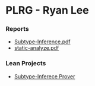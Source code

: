 # PLRG - Ryan Lee

### Reports

- [Subtype-Inference.pdf](https://github.com/minux-lee/PLRG/blob/main/c2rust/enum/Subtype-Inference/subtype-inference.pdf)
- [static-analyze.pdf](https://github.com/minux-lee/PLRG/blob/main/c2rust/enum/Type-Constraint/static-analyze.pdf)

### Lean Projects

- [Subtype-Inferece Prover](https://github.com/minux-lee/PLRG/tree/main/c2rust/enum/Subtype-Inference/Prover)